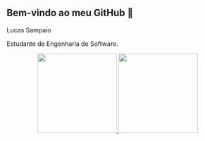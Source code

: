 ## Bem-vindo ao meu GitHub 👋 
Lucas Sampaio

Estudante de Engenharia de Software.

<div align="center">
  <a href="https://github.com/Like-a-stone">
  <img height="180" src="https://github-readme-stats.vercel.app/api?username=Like-a-stone&show_icons=true&theme=dark&include_all_commits=true"/>
  <img height="180" src="https://github-readme-stats.vercel.app/api/top-langs/?username=Like-a-stone&layout=compact&langs_count=7&theme=dark"/>
</div>
